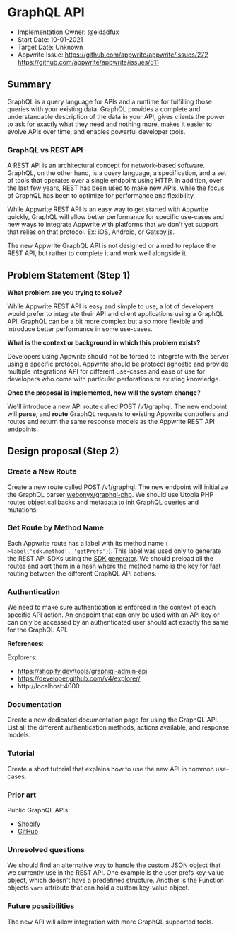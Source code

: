 # GraphQL API <!-- What do you want to call your `awesome_feature`? -->

- Implementation Owner: @eldadfux
- Start Date: 10-01-2021
- Target Date: Unknown
- Appwrite Issue:
  https://github.com/appwrite/appwrite/issues/272
  https://github.com/appwrite/appwrite/issues/511

## Summary

[summary]: #summary

<!-- Brief explanation of the proposed contribution. Write your answer below. -->

GraphQL is a query language for APIs and a runtime for fulfilling those queries with your existing data. GraphQL provides a complete and understandable description of the data in your API, gives clients the power to ask for exactly what they need and nothing more, makes it easier to evolve APIs over time, and enables powerful developer tools.

### GraphQL vs REST API

A REST API is an architectural concept for network-based software. GraphQL, on the other hand, is a query language, a specification, and a set of tools that operates over a single endpoint using HTTP. In addition, over the last few years, REST has been used to make new APIs, while the focus of GraphQL has been to optimize for performance and flexibility.

While Appwrite REST API is an easy way to get started with Appwrite quickly, GraphQL will allow better performance for specific use-cases and new ways to integrate Appwrite with platforms that we don't yet support that relies on that protocol. Ex: iOS, Android, or Gatsby.js.

The new Appwrite GraphQL API is not designed or aimed to replace the REST API, but rather to complete it and work well alongside it.

## Problem Statement (Step 1)

[problem-statement]: #problem-statement

**What problem are you trying to solve?**

<!-- Write your answer below. -->

While Appwrite REST API is easy and simple to use, a lot of developers would prefer to integrate their API and client applications using a GraphQL API. GraphQL can be a bit more complex but also more flexible and introduce better performance in some use-cases.

**What is the context or background in which this problem exists?**

<!-- Write your answer below. -->

Developers using Appwrite should not be forced to integrate with the server using a specific protocol. Appwrite should be protocol agnostic and provide multiple integrations API for different use-cases and ease of use for developers who come with particular perforations or existing knowledge.

**Once the proposal is implemented, how will the system change?**

<!-- Write your answer below. -->

We'll introduce a new API route called POST /v1/graphql. The new endpoint will **parse**, and **route** GraphQL requests to existing Appwrite controllers and routes and return the same response models as the Appwrite REST API endpoints.

<!-- Please avoid discussing your proposed solution. -->

## Design proposal (Step 2)

[design-proposal]: #design-proposal

### Create a New Route

Create a new route called POST /v1/graphql. The new endpoint will initialize the GraphQL parser [webonyx/graphql-php](https://github.com/webonyx/graphql-php). We should use Utopia PHP routes object callbacks and metadata to init GraphQL queries and mutations.

### Get Route by Method Name

Each Appwrite route has a label with its method name (`->label('sdk.method', 'getPrefs')`). This label was used only to generate the REST API SDKs using the [SDK generator](https://github.com/appwrite/sdk-generator). We should preload all the routes and sort them in a hash where the method name is the key for fast routing between the different GraphQL API actions.

### Authentication

We need to make sure authentication is enforced in the context of each specific API action. An endpoint that can only be used with an API key or can only be accessed by an authenticated user should act exactly the same for the GraphQL API.

**References**:

Explorers:
- https://shopify.dev/tools/graphiql-admin-api
- https://developer.github.com/v4/explorer/
- http://localhost:4000

### Documentation

Create a new dedicated documentation page for using the GraphQL API. List all the different authentication methods, actions available, and response models.

### Tutorial

Create a short tutorial that explains how to use the new API in common use-cases.

<!--
This is the technical portion of the RFC. Explain the design in sufficient detail, keeping in mind the following:

- Its interaction with other parts of the system is clear
- It is reasonably clear how the contribution would be implemented
- Dependencies on libraries, tools, projects, or work that isn't yet complete
- New API routes that need to be created or modifications to the existing routes (if needed)
- Any breaking changes and ways in which we can ensure backward compatibility.
- Use Cases
- Goals
- Deliverables
- Changes to documentation
- Ways to scale the solution

Ensure that you include examples, code-snippets, etc., to allow the community to understand the proposed solution. **It would be best if the examples use naming conventions that you intend to use during the actual implementation so that changes can be suggested early on during the development.**

Write your answer below.

-->

### Prior art

[prior-art]: #prior-art

Public GraphQL APIs:
- [Shopify](https://shopify.dev/docs/admin-api/graphql/reference)
- [GitHub](https://docs.github.com/en/free-pro-team@latest/graphql)
<!--

Discuss prior art, both the good and the bad, in relation to this proposal. A
few examples of what this can include are:

- Does this functionality exist in other software, and what experience has their
  community had?
- For other teams: What lessons can we learn from what other communities have
  done here?
- Papers: Are there any published papers or great posts that discuss this? If
  you have some relevant papers to refer to, and this can serve as a more detailed
  theoretical background.

This section is intended to encourage you as an author to think about the
lessons from other software, provide readers of your RFC with a fuller picture.
If there is no prior art, that is fine - your ideas are interesting to us
whether they are brand new or if it is an adaptation from other software.

Write your answer below.
-->

### Unresolved questions

[unresolved-questions]: #unresolved-questions

<!-- What parts of the design do you expect to resolve through the RFC process before this gets merged? -->

<!-- Write your answer below. -->

We should find an alternative way to handle the custom JSON object that we currently use in the REST API. One example is the user prefs key-value object, which doesn't have a predefined structure. Another is the Function objects `vars` attribute that can hold a custom key-value object.

### Future possibilities

[future-possibilities]: #future-possibilities

<!-- This is also a good place to "dump ideas" if they are out of scope for the RFC you are writing but otherwise related. -->

<!-- Write your answer below. -->

The new API will allow integration with more GraphQL supported tools.